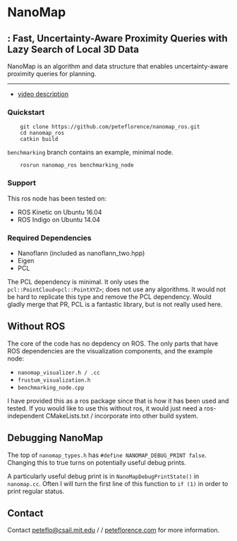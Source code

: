 # NanoMap
## : Fast, Uncertainty-Aware Proximity Queries with Lazy Search of Local 3D Data

NanoMap is an algorithm and data structure that enables uncertainty-aware proximity queries for planning.

---

  * [video description](https://www.youtube.com/watch?v=zWAs_Djd_hA)
  

### Quickstart

```
	git clone https://github.com/peteflorence/nanomap_ros.git
	cd nanomap_ros
	catkin build
```

`benchmarking` branch contains an example, minimal node.

```
	rosrun nanomap_ros benchmarking_node

```

### Support

This ros node has been tested on:

- ROS Kinetic on Ubuntu 16.04
- ROS Indigo on Ubuntu 14.04

### Required Dependencies

- Nanoflann (included as nanoflann_two.hpp)
- Eigen
- PCL

The PCL dependency is minimal.  It only uses the `pcl::PointCloud<pcl::PointXYZ>`; does not use any algorithms.  It would not be hard to replicate this type and remove the PCL dependency.  Would gladly merge that PR, PCL is a fantastic library, but is not really used here.

## Without ROS

The core of the code has no depdency on ROS.  The only parts that have ROS dependencies are the visualization components, and the example node:

- `nanomap_visualizer.h / .cc`
- `frustum_visualization.h`
- `benchmarking_node.cpp`

I have provided this as a ros package since that is how it has been used and tested.  If you would like to use this without ros, it would just need a ros-independent CMakeLists.txt / incorporate into other build system.

## Debugging NanoMap

The top of `nanomap_types.h` has `#define NANOMAP_DEBUG_PRINT false`.  Changing this to true turns on potentially useful debug prints.

A particularly useful debug print is in `NanoMapDebugPrintState()` in `nanomap.cc`.  Often I will turn the first line of this function to `if (1)` in order to print regular status.

## Contact

Contact <peteflo@csail.mit.edu> / / [peteflorence.com](http://peteflorence.com) for more information. 